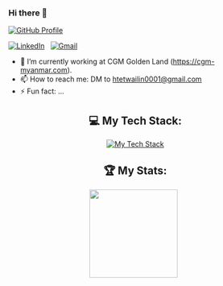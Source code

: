### Hi there 👋

[![GitHub Profile](https://img.shields.io/badge/GitHub-htetwailin-%23181717)](https://github.com/htetwailin)

<!--
**htetwailin/htetwailin** is a ✨ _special_ ✨ repository because its `README.md` (this file) appears on your GitHub profile.

Here are some ideas to get you started:

- 🔭 I’m currently working on ...
- 🌱 I’m currently learning ...
- 👯 I’m looking to collaborate on ...
- 🤔 I’m looking for help with ...
- 💬 Ask me about ...
- 📫 How to reach me: ...
- 😄 Pronouns: ...
- ⚡ Fun fact: ...
-->

[![LinkedIn](https://skillicons.dev/icons?i=linkedin)](https://www.linkedin.com/in/htet-wai-lin-59895a291/) &nbsp;
[![Gmail](https://skillicons.dev/icons?i=gmail)](mailto:htetwailin0001@gmail.com?subject=Hello%20Htet,%20From%20Github)

</div>



- 🔭 I’m currently working at CGM Golden Land (https://cgm-myanmar.com).
- 📫 How to reach me: DM to htetwailin0001@gmail.com
- ⚡ Fun fact: ...


<div align="center">

## 💻 My Tech Stack:

[![My Tech Stack](https://skillicons.dev/icons?i=dotnet,cs,php,java,vue,aws,js,jquery,regex,redis,html,css,bootstrap,mysql,mongodb,git,visualstudio,vscode,postman)]()

## 🏆 My Stats:

<p>
    <img height=175 src="https://github-readme-stats.vercel.app/api?username=htetwailin&show_icons=true&count_private=true&theme=dark" />&nbsp;&nbsp;
    <!--
    <img height=175 src="https://github-readme-stats.vercel.app/api/top-langs/?username=htetwailin&layout=compact&theme=dark" />&nbsp;&nbsp;
    -->
</p>
</div>
